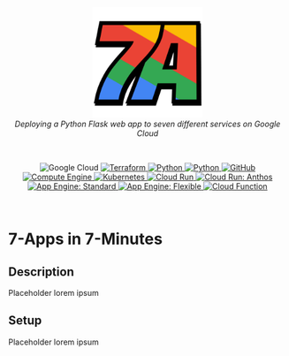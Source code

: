 <p align="center">
  <img src="./docs/logo.png" alt="7-Apps in 7-Minutes" width="200"/>
  <br />
  <em>Deploying a Python Flask web app to seven different services on Google Cloud</em>
</p>
<br />
<p align="center">
  <img src="https://img.shields.io/badge/Google%20Cloud-EA4335?logo=google-cloud&logoColor=white" alt="Google Cloud">
  <a href="./terraform">
    <img src="https://img.shields.io/badge/Terraform-623CE4?logo=terraform" alt="Terraform">
  </a>
  <a href="./app/src">
    <img src="https://img.shields.io/badge/Python-4285F4?logo=python&logoColor=white" alt="Python">
  </a>
  <a href="https://github.com/servian/7apps-google-cloud/wiki">
    <img src="https://img.shields.io/badge/Documentation-8CA1AF?logo=read-the-docs&logoColor=white" alt="Python">
  </a>
  <a href="https://github.com/servian/7apps-google-cloud/stargazers">
    <img src="https://img.shields.io/github/stars/servian/7apps-google-cloud?style=social" alt="GitHub">
  </a>
  <br />
  <a href="https://compute.7apps.cloud">
    <img src="https://img.shields.io/website?label=Compute%20Engine&url=https%3A%2F%2Fcompute.7apps.cloud%2F%3Fbadge" alt="Compute Engine">
  </a>
  <a href="https://gke.7apps.cloud">
    <img src="https://img.shields.io/website?label=Kubernetes&url=https%3A%2F%2Fgke.7apps.cloud%2F%3Fbadge" alt="Kubernetes">
  </a>
  <a href="https://run.7apps.cloud">
    <img src="https://img.shields.io/website?label=Cloud%20Run&url=https%3A%2F%2Frun.7apps.cloud%2F%3Fbadge" alt="Cloud Run">
  </a>
  <a href="https://run-anthos.7apps.cloud">
    <img src="https://img.shields.io/website?label=Cloud%20Run%3A%20Anthos&url=https%3A%2F%2Frun-anthos.7apps.cloud%2F%3Fbadge" alt="Cloud Run: Anthos">
  </a>
  <a href="https://standard.7apps.cloud">
    <img src="https://img.shields.io/website?label=App%20Engine%3A%20Standard&url=https%3A%2F%2Fstandard.7apps.cloud%2F%3Fbadge" alt="App Engine: Standard">
  </a>
  <a href="https://flexible.7apps.cloud">
    <img src="https://img.shields.io/website?label=App%20Engine%3A%20Flexible&url=https%3A%2F%2Fflex.7apps.cloud%2F%3Fbadge" alt="App Engine: Flexible">
  </a>
  <a href="https://function.7apps.cloud">
    <img src="https://img.shields.io/website?label=Cloud%20Function&url=https%3A%2F%2Ffunction.7apps.cloud%2F%3Fbadge" alt="Cloud Function">
  </a>
</p>
<br />

# 7-Apps in 7-Minutes

## Description

Placeholder lorem ipsum

## Setup

Placeholder lorem ipsum
